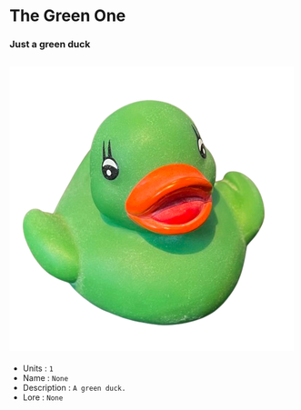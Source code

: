 # The Green One
### Just a green duck
![Duck](https://github.com/Nezolf/MyDuckCollection/blob/main/imgs/green.png)
--- 
- Units : `1`
- Name : `None`
- Description : `A green duck.`
- Lore : `None`

